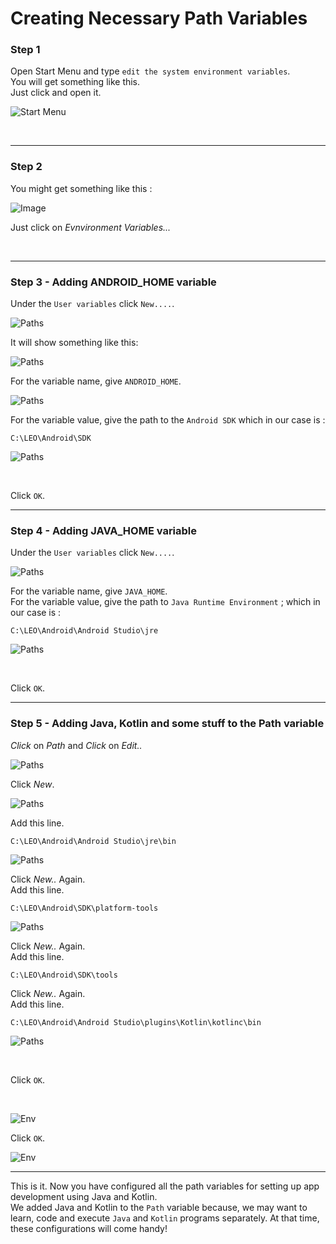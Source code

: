 # Creating Necessary Path Variables

### Step 1

Open Start Menu and type `edit the system environment variables`.<br>
You will get something like this. <br>
Just click and open it.

![Start Menu](https://github.com/KamalDGRT/static/blob/master/SetupStuf/anstudio/java_kotlin/01.png)

<br>

<hr>

### Step 2

You might get something like this : <br>

![Image](https://github.com/KamalDGRT/static/blob/master/SetupStuf/anstudio/java_kotlin/02.png)

Just click on _Evnvironment Variables..._

<br>

<hr>

### Step 3 - Adding ANDROID_HOME variable

Under the `User variables` click `New....`.

![Paths](https://github.com/KamalDGRT/static/blob/master/SetupStuf/anstudio/java_kotlin/03.png)

It will show something like this:

![Paths](https://github.com/KamalDGRT/static/blob/master/SetupStuf/anstudio/java_kotlin/04.png)

For the variable name, give `ANDROID_HOME`. <br>

![Paths](https://github.com/KamalDGRT/static/blob/master/SetupStuf/anstudio/java_kotlin/05.png)

For the variable value, give the path to the `Android SDK` which in our case is : <br> 

```
C:\LEO\Android\SDK
```

![Paths](https://github.com/KamalDGRT/static/blob/master/SetupStuf/anstudio/java_kotlin/06.png)

<br>

Click `OK`.

<hr>

### Step 4 - Adding JAVA_HOME variable

Under the `User variables` click `New....`.

![Paths](https://github.com/KamalDGRT/static/blob/master/SetupStuf/anstudio/java_kotlin/07.png)

For the variable name, give `JAVA_HOME`. <br>
For the variable value, give the path to `Java Runtime Environment` ; which in our case is : <br>

```
C:\LEO\Android\Android Studio\jre
```

![Paths](https://github.com/KamalDGRT/static/blob/master/SetupStuf/anstudio/java_kotlin/08.png)

<br>

Click `OK`.

<hr>

### Step 5 - Adding Java, Kotlin and some stuff to the Path variable

_Click_ on _Path_ and _Click_ on _Edit.._ <br>

![Paths](https://github.com/KamalDGRT/static/blob/master/SetupStuf/anstudio/java_kotlin/09.png)

Click _New_. <br>

![Paths](https://github.com/KamalDGRT/static/blob/master/SetupStuf/anstudio/java_kotlin/10.png)

Add this line.<br>

```
C:\LEO\Android\Android Studio\jre\bin
```

![Paths](https://github.com/KamalDGRT/static/blob/master/SetupStuf/anstudio/java_kotlin/11.png)

Click _New.._ Again.<br>
Add this line.<br>

```
C:\LEO\Android\SDK\platform-tools
```

![Paths](https://github.com/KamalDGRT/static/blob/master/SetupStuf/anstudio/java_kotlin/12.png)

Click _New.._ Again.<br>
Add this line.<br>

```
C:\LEO\Android\SDK\tools
```

Click _New.._ Again.<br>
Add this line.<br>

```
C:\LEO\Android\Android Studio\plugins\Kotlin\kotlinc\bin
```

![Paths](https://github.com/KamalDGRT/static/blob/master/SetupStuf/anstudio/java_kotlin/13.png)

<br>

Click `OK`.

<br>

![Env](https://github.com/KamalDGRT/static/blob/master/SetupStuf/anstudio/java_kotlin/14.png)

Click `OK`.

![Env](https://github.com/KamalDGRT/static/blob/master/SetupStuf/anstudio/java_kotlin/15.png)

<hr>

This is it. Now you have configured all the path variables for setting up app development using Java and Kotlin. <br>
We added Java and Kotlin to the `Path` variable because, we may want to learn, code and execute `Java` and `Kotlin` programs separately. At that time, these configurations will come handy!
